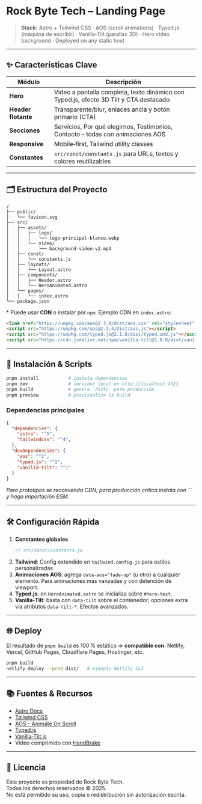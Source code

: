 # Rock Byte Tech – Landing Page

> **Stack:** Astro + Tailwind CSS · AOS (scroll animations) · Typed.js (máquina de escribir) · Vanilla‑Tilt (parallax 3D) · Hero video background · Deployed on any static host

---

## ✨ Características Clave

| Módulo              | Descripción                                                                            |
| ------------------- | -------------------------------------------------------------------------------------- |
| **Hero**            | Video a pantalla completa, texto dinámico con Typed.js, efecto 3D Tilt y CTA destacado |
| **Header flotante** | Transparente/blur, enlaces ancla y botón primario (CTA)                                |
| **Secciones**       | Servicios, Por qué elegirnos, Testimonios, Contacto – todas con animaciones AOS        |
| **Responsive**      | Mobile‑first, Tailwind utility classes                                                 |
| **Constantes**      | `src/const/constants.js` para URLs, textos y colores reutilizables                     |

---

## 🗂 Estructura del Proyecto

```text
/
├── public/
│   └── favicon.svg
├── src/
│   ├── assets/
│   │   ├── logo/
│   │   │   └── logo-principal-blanco.webp
│   │   └── video/
│   │       └── background-video-v2.mp4
│   ├── const/
│   │   └── constants.js
│   ├── layouts/
│   │   └── Layout.astro
│   ├── components/
│   │   ├── Header.astro
│   │   └── HeroAnimated.astro
│   └── pages/
│   │   └── index.astro
└── package.json
```

\* Puede usar **CDN** o instalar por `npm`. Ejemplo CDN en `index.astro`:

```html
<link href="https://unpkg.com/aos@2.3.4/dist/aos.css" rel="stylesheet" />
<script src="https://unpkg.com/aos@2.3.4/dist/aos.js"></script>
<script src="https://unpkg.com/typed.js@2.1.0/dist/typed.umd.js"></script>
<script src="https://cdn.jsdelivr.net/npm/vanilla-tilt@1.8.0/dist/vanilla-tilt.min.js"></script>
```

---

## 🚀 Instalación & Scripts

```bash
pnpm install           # instala dependencias
pnpm dev               # servidor local en http://localhost:4321
pnpm build             # genera `dist/` para producción
pnpm preview           # previsualiza la build
```

### Dependencias principales

```json
{
  "dependencies": {
    "astro": "^5",
    "tailwindcss": "^4",
  },
  "devDependencies": {
    "aos": "^2",
    "typed.js": "^2",
    "vanilla-tilt": "^1"
  }
}
```

*Para prototipos se recomienda CDN; para producción crítica instala con **``** y haga importación ESM.*

---

## 🛠 Configuración Rápida

1. **Constantes globales**
   ```js
   // src/const/constants.js
   ```
2. **Tailwind**: Config extendido en `tailwind.config.js` para estilos personalizadas.
3. **Animaciones AOS**: agrega `data-aos="fade-up"` (u otro) a cualquier elemento. Para animaciones más vanzadas y con detención de viewport.
4. **Typed.js**: en `HeroAnimated.astro` se inicializa sobre `#hero-text`.
5. **Vanilla‑Tilt**: basta con `data-tilt` sobre el contenedor; opciones extra vía atributos `data-tilt-*`. Efectos avanzados.

---

## 🌐 Deploy

El resultado de `pnpm build` es 100 % estático ⇒ **compatible con**: Netlify, Vercel, GitHub Pages, Cloudflare Pages, Hostinger, etc.

```bash
pnpm build
netlify deploy --prod dist/   # ejemplo Netlify CLI
```

---

## 📚 Fuentes & Recursos

- [Astro Docs](https://docs.astro.build)
- [Tailwind CSS](https://tailwindcss.com)
- [AOS – Animate On Scroll](https://michalsnik.github.io/aos/)
- [Typed.js](https://mattboldt.github.io/typed.js/)
- [Vanilla‑Tilt.js](https://micku7zu.github.io/vanilla-tilt.js/)
- Video comprimido con [HandBrake](https://handbrake.fr/)

---

## 📄 Licencia

Este proyecto es propiedad de Rock Byte Tech.  
Todos los derechos reservados © 2025.  
No está permitido su uso, copia o redistribución sin autorización escrita.

